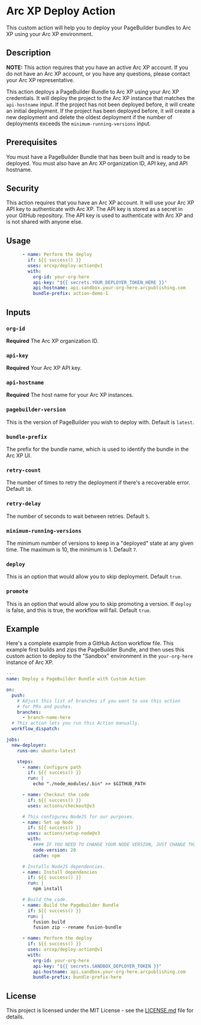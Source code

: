 # Arc XP Deploy Action

This custom action will help you to deploy your PageBuilder bundles to Arc XP using your Arc XP environment.

## Description

**NOTE:** This action requires that you have an active Arc XP account. If you do not have an Arc XP account, or you have any questions, please contact your Arc XP representative.

This action deploys a PageBuilder Bundle to Arc XP using your Arc XP credentials. It will deploy the project to the Arc XP instance that matches the `api-hostname` input. If the project has not been deployed before, it will create an initial deployment. If the project has been deployed before, it will create a new deployment and delete the oldest deployment if the number of deployments exceeds the `minimum-running-versions` input.

## Prerequisites

You must have a PageBuilder Bundle that has been built and is ready to be deployed. You must also have an Arc XP organization ID, API key, and API hostname.

## Security

This action requires that you have an Arc XP account. It will use your Arc XP API key to authenticate with Arc XP. The API key is stored as a secret in your GitHub repository. The API key is used to authenticate with Arc XP and is not shared with anyone else.

## Usage

```yaml
      - name: Perform the deploy
        if: ${{ success() }}
        uses: arcxp/deploy-action@v1
        with:
          org-id: your-org-here
          api-key: "${{ secrets.YOUR_DEPLOYER_TOKEN_HERE }}"
          api-hostname: api.sandbox.your-org-here.arcpublishing.com
          bundle-prefix: action-demo-1
```

## Inputs

### `org-id`

**Required** The Arc XP organization ID.

### `api-key`

**Required** Your Arc XP API key.

### `api-hostname`

**Required** The host name for your Arc XP instances.

### `pagebuilder-version`

This is the version of PageBuilder you wish to deploy with. Default is `latest`.

### `bundle-prefix`

The prefix for the bundle name, which is used to identify the bundle in the Arc XP UI.

### `retry-count`

The number of times to retry the deployment if there's a recoverable error. Default `10`.

### `retry-delay`

The number of seconds to wait between retries. Default `5`.

### `minimum-running-versions`

The minimum number of versions to keep in a "deployed" state at any given time. The maximum is 10, the minimum is 1. Default `7`.

### `deploy`

This is an option that would allow you to skip deployment. Default `true`.

### `promote`

This is an option that would allow you to skip promoting a version. If `deploy` is false, and this is true, the workflow will fail. Default `true`.

## Example

Here's a complete example from a GitHub Action workflow file. This example first builds and zips the PageBuilder Bundle, and then uses this custom action to deploy to the "Sandbox" environment in the `your-org-here` instance of Arc XP.

```yaml
---
name: Deploy a PageBuilder Bundle with Custom Action

on:
  push:
    # Adjust this list of branches if you want to use this action
    # for PRs and pushes.
    branches:
      - branch-name-here
  # This action lets you run this Action manually.
  workflow_dispatch:

jobs:
  new-deployer:
    runs-on: ubuntu-latest

    steps:
      - name: Configure path
        if: ${{ success() }}
        run: |
          echo "./node_modules/.bin" >> $GITHUB_PATH

      - name: Checkout the code
        if: ${{ success() }}
        uses: actions/checkout@v3

      # This configures NodeJS for our purposes.
      - name: Set up Node
        if: ${{ success() }}
        uses: actions/setup-node@v3
        with:
          #### IF YOU NEED TO CHANGE YOUR NODE VERSION, JUST CHANGE THIS NUMBER
          node-version: 20
          cache: npm

      # Installs NodeJS dependencies.
      - name: Install dependencies
        if: ${{ success() }}
        run: |
          npm install

      # Build the code.
      - name: Build the PageBuilder Bundle
        if: ${{ success() }}
        run: |
          fusion build
          fusion zip --rename fusion-bundle

      - name: Perform the deploy
        if: ${{ success() }}
        uses: arcxp/deploy-action@v1
        with:
          org-id: your-org-here
          api-key: "${{ secrets.SANDBOX_DEPLOYER_TOKEN }}"
          api-hostname: api.sandbox.your-org-here.arcpublishing.com
          bundle-prefix: bundle-prefix-here
```

## License

This project is licensed under the MIT License - see the [LICENSE.md](LICENSE.md) file for details.
